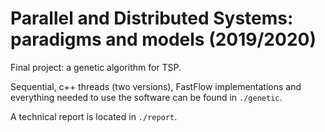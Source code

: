 # Parallel and Distributed Systems: paradigms and models (2019/2020)

Final project: a genetic algorithm for TSP. 

Sequential, c++ threads (two versions), FastFlow implementations and everything needed to use the software can be found in `./genetic`.

A technical report is located in `./report`.
